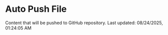 # Auto Push File

Content that will be pushed to GitHub repository.
Last updated: 08/24/2025, 01:24:05 AM